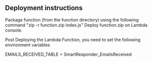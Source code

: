 ## Deployment instructions
Package function (from the function directory) using the following command "zip -r function.zip index.js"
Deploy function.zip on Lambda console.

Post Deploying the Lambda Function, you need to set the following environment variables

EMAILS_RECEIVED_TABLE = SmartResponder_EmailsReceived